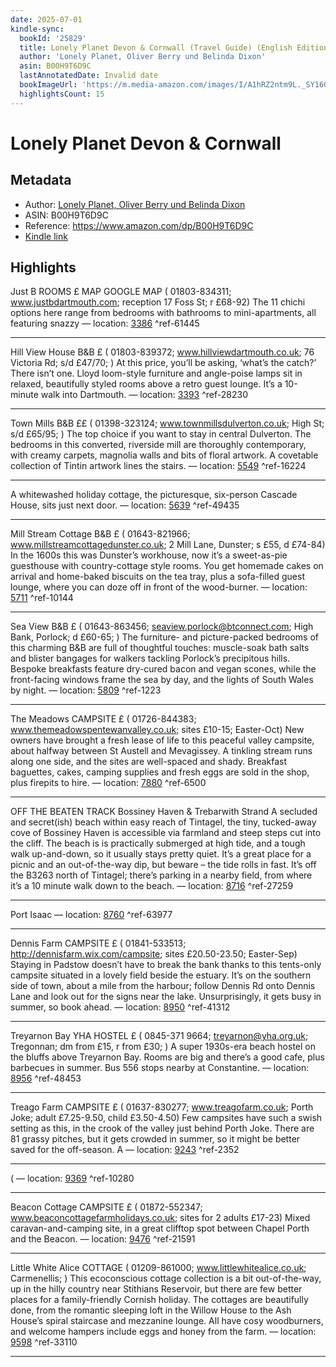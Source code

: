 ```yaml
---
date: 2025-07-01
kindle-sync:
  bookId: '25829'
  title: Lonely Planet Devon & Cornwall (Travel Guide) (English Edition)
  author: 'Lonely Planet, Oliver Berry und Belinda Dixon'
  asin: B00H9T6D9C
  lastAnnotatedDate: Invalid date
  bookImageUrl: 'https://m.media-amazon.com/images/I/A1hRZ2ntm9L._SY160.jpg'
  highlightsCount: 15
---
```

# Lonely Planet Devon & Cornwall
## Metadata
* Author: [Lonely Planet, Oliver Berry und Belinda Dixon](https://www.amazon.comundefined)
* ASIN: B00H9T6D9C
* Reference: https://www.amazon.com/dp/B00H9T6D9C
* [Kindle link](kindle://book?action=open&asin=B00H9T6D9C)

## Highlights
Just B ROOMS £ MAP GOOGLE MAP ( 01803-834311; www.justbdartmouth.com; reception 17 Foss St; r £68-92) The 11 chichi options here range from bedrooms with bathrooms to mini-apartments, all featuring snazzy — location: [3386](kindle://book?action=open&asin=B00H9T6D9C&location=3386) ^ref-61445

---
Hill View House B&B £ ( 01803-839372; www.hillviewdartmouth.co.uk; 76 Victoria Rd; s/d £47/70; ) At this price, you’ll be asking, ‘what’s the catch?’ There isn’t one. Lloyd loom-style furniture and angle-poise lamps sit in relaxed, beautifully styled rooms above a retro guest lounge. It’s a 10-minute walk into Dartmouth. — location: [3393](kindle://book?action=open&asin=B00H9T6D9C&location=3393) ^ref-28230

---
Town Mills B&B ££ ( 01398-323124; www.townmillsdulverton.co.uk; High St; s/d £65/95; ) The top choice if you want to stay in central Dulverton. The bedrooms in this converted, riverside mill are thoroughly contemporary, with creamy carpets, magnolia walls and bits of floral artwork. A covetable collection of Tintin artwork lines the stairs. — location: [5549](kindle://book?action=open&asin=B00H9T6D9C&location=5549) ^ref-16224

---
A whitewashed holiday cottage, the picturesque, six-person Cascade House, sits just next door. — location: [5639](kindle://book?action=open&asin=B00H9T6D9C&location=5639) ^ref-49435

---
Mill Stream Cottage B&B £ ( 01643-821966; www.millstreamcottagedunster.co.uk; 2 Mill Lane, Dunster; s £55, d £74-84) In the 1600s this was Dunster’s workhouse, now it’s a sweet-as-pie guesthouse with country-cottage style rooms. You get homemade cakes on arrival and home-baked biscuits on the tea tray, plus a sofa-filled guest lounge, where you can doze off in front of the wood-burner. — location: [5711](kindle://book?action=open&asin=B00H9T6D9C&location=5711) ^ref-10144

---
Sea View B&B £ ( 01643-863456; seaview.porlock@btconnect.com; High Bank, Porlock; d £60-65; ) The furniture- and picture-packed bedrooms of this charming B&B are full of thoughtful touches: muscle-soak bath salts and blister bangages for walkers tackling Porlock’s precipitous hills. Bespoke breakfasts feature dry-cured bacon and vegan scones, while the front-facing windows frame the sea by day, and the lights of South Wales by night. — location: [5809](kindle://book?action=open&asin=B00H9T6D9C&location=5809) ^ref-1223

---
The Meadows CAMPSITE £ ( 01726-844383; www.themeadowspentewanvalley.co.uk; sites £10-15; Easter-Oct) New owners have brought a fresh lease of life to this peaceful valley campsite, about halfway between St Austell and Mevagissey. A tinkling stream runs along one side, and the sites are well-spaced and shady. Breakfast baguettes, cakes, camping supplies and fresh eggs are sold in the shop, plus firepits to hire. — location: [7880](kindle://book?action=open&asin=B00H9T6D9C&location=7880) ^ref-6500

---
OFF THE BEATEN TRACK Bossiney Haven & Trebarwith Strand A secluded and secret(ish) beach within easy reach of Tintagel, the tiny, tucked-away cove of Bossiney Haven is accessible via farmland and steep steps cut into the cliff. The beach is is practically submerged at high tide, and a tough walk up-and-down, so it usually stays pretty quiet. It’s a great place for a picnic and an out-of-the-way dip, but beware – the tide rolls in fast. It’s off the B3263 north of Tintagel; there’s parking in a nearby field, from where it’s a 10 minute walk down to the beach. — location: [8716](kindle://book?action=open&asin=B00H9T6D9C&location=8716) ^ref-27259

---
Port Isaac — location: [8760](kindle://book?action=open&asin=B00H9T6D9C&location=8760) ^ref-63977

---
Dennis Farm CAMPSITE £ ( 01841-533513; http://dennisfarm.wix.com/campsite; sites £20.50-23.50; Easter-Sep) Staying in Padstow doesn’t have to break the bank thanks to this tents-only campsite situated in a lovely field beside the estuary. It’s on the southern side of town, about a mile from the harbour; follow Dennis Rd onto Dennis Lane and look out for the signs near the lake. Unsurprisingly, it gets busy in summer, so book ahead. — location: [8950](kindle://book?action=open&asin=B00H9T6D9C&location=8950) ^ref-41312

---
Treyarnon Bay YHA HOSTEL £ ( 0845-371 9664; treyarnon@yha.org.uk; Tregonnan; dm from £15, r from £30; ) A super 1930s-era beach hostel on the bluffs above Treyarnon Bay. Rooms are big and there’s a good cafe, plus barbecues in summer. Bus 556 stops nearby at Constantine. — location: [8956](kindle://book?action=open&asin=B00H9T6D9C&location=8956) ^ref-48453

---
Treago Farm CAMPSITE £ ( 01637-830277; www.treagofarm.co.uk; Porth Joke; adult £7.25-9.50, child £3.50-4.50) Few campsites have such a swish setting as this, in the crook of the valley just behind Porth Joke. There are 81 grassy pitches, but it gets crowded in summer, so it might be better saved for the off-season. A — location: [9243](kindle://book?action=open&asin=B00H9T6D9C&location=9243) ^ref-2352

---
( — location: [9369](kindle://book?action=open&asin=B00H9T6D9C&location=9369) ^ref-10280

---
Beacon Cottage CAMPSITE £ ( 01872-552347; www.beaconcottagefarmholidays.co.uk; sites for 2 adults £17-23) Mixed caravan-and-camping site, in a great clifftop spot between Chapel Porth and the Beacon. — location: [9476](kindle://book?action=open&asin=B00H9T6D9C&location=9476) ^ref-21591

---
Little White Alice COTTAGE ( 01209-861000; www.littlewhitealice.co.uk; Carmenellis; ) This ecoconscious cottage collection is a bit out-of-the-way, up in the hilly country near Stithians Reservoir, but there are few better places for a family-friendly Cornish holiday. The cottages are beautifully done, from the romantic sleeping loft in the Willow House to the Ash House’s spiral staircase and mezzanine lounge. All have cosy woodburners, and welcome hampers include eggs and honey from the farm. — location: [9598](kindle://book?action=open&asin=B00H9T6D9C&location=9598) ^ref-33110

---
